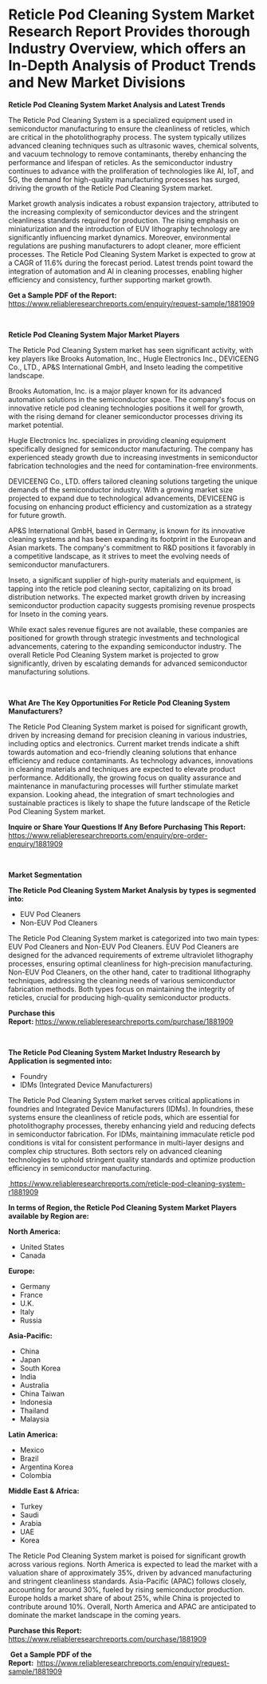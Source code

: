 <p><h1>Reticle Pod Cleaning System Market Research Report Provides thorough Industry Overview, which offers an In-Depth Analysis of Product Trends and New Market Divisions</h1></p><p><strong>Reticle Pod Cleaning System Market Analysis and Latest Trends</strong></p>
<p><p>The Reticle Pod Cleaning System is a specialized equipment used in semiconductor manufacturing to ensure the cleanliness of reticles, which are critical in the photolithography process. The system typically utilizes advanced cleaning techniques such as ultrasonic waves, chemical solvents, and vacuum technology to remove contaminants, thereby enhancing the performance and lifespan of reticles. As the semiconductor industry continues to advance with the proliferation of technologies like AI, IoT, and 5G, the demand for high-quality manufacturing processes has surged, driving the growth of the Reticle Pod Cleaning System market.</p><p>Market growth analysis indicates a robust expansion trajectory, attributed to the increasing complexity of semiconductor devices and the stringent cleanliness standards required for production. The rising emphasis on miniaturization and the introduction of EUV lithography technology are significantly influencing market dynamics. Moreover, environmental regulations are pushing manufacturers to adopt cleaner, more efficient processes. The Reticle Pod Cleaning System Market is expected to grow at a CAGR of 11.6% during the forecast period. Latest trends point toward the integration of automation and AI in cleaning processes, enabling higher efficiency and consistency, further supporting market growth.</p></p>
<p><strong>Get a Sample PDF of the Report:&nbsp;</strong> <a href="https://www.reliableresearchreports.com/enquiry/request-sample/1881909?utm_campaign=3025&utm_medium=2&utm_source=Github&utm_content=ia&utm_term=12042025&utm_id=reticle-pod-cleaning-system">https://www.reliableresearchreports.com/enquiry/request-sample/1881909</a></p>
<p>&nbsp;</p>
<p><strong>Reticle Pod Cleaning System Major Market Players</strong></p>
<p><p>The Reticle Pod Cleaning System market has seen significant activity, with key players like Brooks Automation, Inc., Hugle Electronics Inc., DEVICEENG Co., LTD., AP&S International GmbH, and Inseto leading the competitive landscape.</p><p>Brooks Automation, Inc. is a major player known for its advanced automation solutions in the semiconductor space. The company's focus on innovative reticle pod cleaning technologies positions it well for growth, with the rising demand for cleaner semiconductor processes driving its market potential.</p><p>Hugle Electronics Inc. specializes in providing cleaning equipment specifically designed for semiconductor manufacturing. The company has experienced steady growth due to increasing investments in semiconductor fabrication technologies and the need for contamination-free environments.</p><p>DEVICEENG Co., LTD. offers tailored cleaning solutions targeting the unique demands of the semiconductor industry. With a growing market size projected to expand due to technological advancements, DEVICEENG is focusing on enhancing product efficiency and customization as a strategy for future growth.</p><p>AP&S International GmbH, based in Germany, is known for its innovative cleaning systems and has been expanding its footprint in the European and Asian markets. The company's commitment to R&D positions it favorably in a competitive landscape, as it strives to meet the evolving needs of semiconductor manufacturers.</p><p>Inseto, a significant supplier of high-purity materials and equipment, is tapping into the reticle pod cleaning sector, capitalizing on its broad distribution networks. The expected market growth driven by increasing semiconductor production capacity suggests promising revenue prospects for Inseto in the coming years.</p><p>While exact sales revenue figures are not available, these companies are positioned for growth through strategic investments and technological advancements, catering to the expanding semiconductor industry. The overall Reticle Pod Cleaning System market is projected to grow significantly, driven by escalating demands for advanced semiconductor manufacturing solutions.</p></p>
<p>&nbsp;</p>
<p><strong>What Are The Key Opportunities For Reticle Pod Cleaning System Manufacturers?</strong></p>
<p><p>The Reticle Pod Cleaning System market is poised for significant growth, driven by increasing demand for precision cleaning in various industries, including optics and electronics. Current market trends indicate a shift towards automation and eco-friendly cleaning solutions that enhance efficiency and reduce contaminants. As technology advances, innovations in cleaning materials and techniques are expected to elevate product performance. Additionally, the growing focus on quality assurance and maintenance in manufacturing processes will further stimulate market expansion. Looking ahead, the integration of smart technologies and sustainable practices is likely to shape the future landscape of the Reticle Pod Cleaning System market.</p></p>
<p><strong>Inquire or Share Your Questions If Any Before Purchasing This Report:</strong> <a href="https://www.reliableresearchreports.com/enquiry/pre-order-enquiry/1881909?utm_campaign=3025&utm_medium=2&utm_source=Github&utm_content=ia&utm_term=12042025&utm_id=reticle-pod-cleaning-system">https://www.reliableresearchreports.com/enquiry/pre-order-enquiry/1881909</a></p>
<p>&nbsp;</p>
<p><strong>Market Segmentation</strong></p>
<p><strong>The Reticle Pod Cleaning System Market Analysis by types is segmented into:</strong></p>
<p><ul><li>EUV Pod Cleaners</li><li>Non-EUV Pod Cleaners</li></ul></p>
<p><p>The Reticle Pod Cleaning System market is categorized into two main types: EUV Pod Cleaners and Non-EUV Pod Cleaners. EUV Pod Cleaners are designed for the advanced requirements of extreme ultraviolet lithography processes, ensuring optimal cleanliness for high-precision manufacturing. Non-EUV Pod Cleaners, on the other hand, cater to traditional lithography techniques, addressing the cleaning needs of various semiconductor fabrication methods. Both types focus on maintaining the integrity of reticles, crucial for producing high-quality semiconductor products.</p></p>
<p><strong>Purchase this Report:&nbsp;</strong><a href="https://www.reliableresearchreports.com/purchase/1881909?utm_campaign=3025&utm_medium=2&utm_source=Github&utm_content=ia&utm_term=12042025&utm_id=reticle-pod-cleaning-system">https://www.reliableresearchreports.com/purchase/1881909</a></p>
<p>&nbsp;</p>
<p><strong>The Reticle Pod Cleaning System Market Industry Research by Application is segmented into:</strong></p>
<p><ul><li>Foundry</li><li>IDMs (Integrated Device Manufacturers)</li></ul></p>
<p><p>The Reticle Pod Cleaning System market serves critical applications in foundries and Integrated Device Manufacturers (IDMs). In foundries, these systems ensure the cleanliness of reticle pods, which are essential for photolithography processes, thereby enhancing yield and reducing defects in semiconductor fabrication. For IDMs, maintaining immaculate reticle pod conditions is vital for consistent performance in multi-layer designs and complex chip structures. Both sectors rely on advanced cleaning technologies to uphold stringent quality standards and optimize production efficiency in semiconductor manufacturing.</p></p>
<p><a href="https://www.reliableresearchreports.com/reticle-pod-cleaning-system-r1881909?utm_campaign=3025&utm_medium=2&utm_source=Github&utm_content=ia&utm_term=12042025&utm_id=reticle-pod-cleaning-system">&nbsp;https://www.reliableresearchreports.com/reticle-pod-cleaning-system-r1881909</a></p>
<p><strong>In terms of Region, the Reticle Pod Cleaning System Market Players available by Region are:</strong></p>
<p>
    <p> <strong> North America: </strong>
        <ul>
            <li>United States</li>
            <li>Canada</li>
        </ul>
        </p> 
    <p> <strong> Europe: </strong>
        <ul>
            <li>Germany</li>
            <li>France</li>
            <li>U.K.</li>
            <li>Italy</li>
            <li>Russia</li>
        </ul>
        </p> 
    <p> <strong> Asia-Pacific: </strong>
        <ul>
            <li>China</li>
            <li>Japan</li>
            <li>South Korea</li>
            <li>India</li>
            <li>Australia</li>
            <li>China Taiwan</li>
            <li>Indonesia</li>
            <li>Thailand</li>
            <li>Malaysia</li>
        </ul>
        </p> 
    <p> <strong> Latin America: </strong>
        <ul>
            <li>Mexico</li>
            <li>Brazil</li>
            <li>Argentina Korea</li>
            <li>Colombia</li>
        </ul>
        </p> 
    <p> <strong> Middle East & Africa: </strong>
        <ul>
            <li>Turkey</li>
            <li>Saudi</li>
            <li>Arabia</li>
            <li>UAE</li>
            <li>Korea</li>
        </ul>
    </p>
    </p>
<p><p>The Reticle Pod Cleaning System market is poised for significant growth across various regions. North America is expected to lead the market with a valuation share of approximately 35%, driven by advanced manufacturing and stringent cleanliness standards. Asia-Pacific (APAC) follows closely, accounting for around 30%, fueled by rising semiconductor production. Europe holds a market share of about 25%, while China is projected to contribute around 10%. Overall, North America and APAC are anticipated to dominate the market landscape in the coming years.</p></p>
<p><strong>Purchase this Report: </strong><a href="https://www.reliableresearchreports.com/purchase/1881909?utm_campaign=3025&utm_medium=2&utm_source=Github&utm_content=ia&utm_term=12042025&utm_id=reticle-pod-cleaning-system">https://www.reliableresearchreports.com/purchase/1881909</a></p>
<p>&nbsp;<strong>Get a Sample PDF of the Report:&nbsp;&nbsp;</strong><a href="https://www.reliableresearchreports.com/enquiry/request-sample/1881909?utm_campaign=3025&utm_medium=2&utm_source=Github&utm_content=ia&utm_term=12042025&utm_id=reticle-pod-cleaning-system">https://www.reliableresearchreports.com/enquiry/request-sample/1881909</a></p>
<p><strong></strong></p>
<p><p></p><p></p><p></p></p>